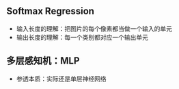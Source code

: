 ## Softmax Regression

- 输入长度的理解：把图片的每个像素都当做一个输入的单元
- 输出长度的理解：每一个类别都对应一个输出单元



## 多层感知机：MLP

- 参透本质：实际还是单层神经网络